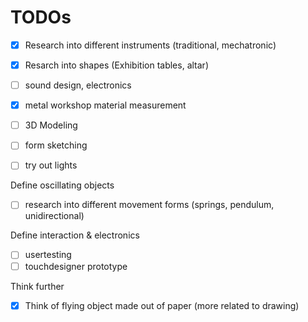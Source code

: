 
# TODOs

- [x] Research into different instruments (traditional, mechatronic)
- [x] Resarch into shapes (Exhibition tables, altar)
- [ ] sound design, electronics
  
- [x] metal workshop material measurement
- [ ] 3D Modeling
- [ ] form sketching
- [ ] try out lights


Define oscillating objects
- [ ] research into different movement forms (springs, pendulum, unidirectional)


Define interaction & electronics
- [ ] usertesting
- [ ] touchdesigner prototype

Think further
- [x] Think of flying object made out of paper (more related to drawing)